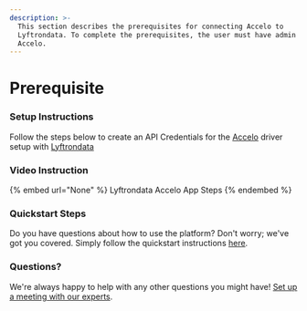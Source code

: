 ```yaml
---
description: >-
  This section describes the prerequisites for connecting Accelo to
  Lyftrondata. To complete the prerequisites, the user must have admin access to
  Accelo.
---
```


# Prerequisite

<mark style="color:blue;"></mark>

### Setup Instructions

Follow the steps below to create an API Credentials for the [Accelo](None) driver setup with [Lyftrondata](https://www.lyftrondata.com)

### Video Instruction

{% embed url="None" %}
Lyftrondata Accelo App Steps
{% endembed %}

### Quickstart Steps

Do you have questions about how to use the platform? Don't worry; we've got you covered. Simply follow the quickstart instructions [here](README.md).

### Questions? <a href="#questions" id="questions"></a>

We're always happy to help with any other questions you might have! [Set up a meeting with our experts](https://www.lyftrondata.com/book-a-meeting/).

